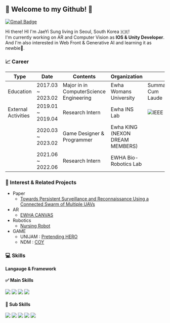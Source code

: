 ## 🦋 Welcome to my Github! 🦋


[![Gmail Badge](https://img.shields.io/badge/Gmail-d14836?style=flat-square&logo=Gmail&logoColor=white&link=mailto:achievingjaeyi@gmail.com)](mailto:achievingjaeyi@gmail.com)

Hi there! HI I'm JaeYi Sung living in Seoul, South Korea 🇰🇷! </br>
I'm currently working on AR and Computer Vision as <b>IOS & Unity Developer</b>.</br>
And I'm also interested in Web Front & Generative AI and learning it as newbie🐣. 


### 📈 Career

| Type                | Date             | Contents                                                    | Organization           |   |
|---------------------|------------------|-------------------------------------------------------------|------------------------|---|
| Education           |  2017.03 ~ 2023.02 | Major in in ComputerScience Engineering | Ewha Womans University | Summa Cum Laude  |
| External Activities | 2019.01 ~ 2019.04 |                    Research Intern                  |          Ewha INS Lab         | <img alt="IEEE" src="https://img.shields.io/badge/ACCESS-007396.svg?style=for-the-badge&logo=IEEE&&link=https://ieeexplore.ieee.org/document/9178811&logoColor=white"/>  |
|  | 2020.03 ~ 2023.02 |                   Game Designer & Programmer                |          Ewha KING (NEXON DREAM MEMBERS)       |  |
|  |                   2021.06 ~ 2022.06                |          Research Intern       | EWHA Bio-Robotics Lab  |  | 

### 💓 Interest & Related Projects
- Paper
  - [Towards Persistent Surveillance and Reconnaissance Using a Connected Swarm of Multiple UAVs](https://ieeexplore.ieee.org/document/9178811)
- AR
  - [EWHA CANVAS](https://github.com/JaeYi-Sung/EwhaCanvas)
- Robotics
  - [Nursing Robot](https://github.com/JaeYi-Sung/Human-Following-Autonomous-Robot)
- GAME
    - UNIJAM : [Pretending HERO](https://itch.io/jam/unijam-1)
    - NDM : [COY](https://www.instagram.com/project.coy)

### 💻 Skills
<b>Langauge & Framework</b>

#### ✅ Main Skills
<div>
  <img src="https://img.shields.io/badge/Python-93DAFF?style=for-the-badge&logo=Python&logoColor=white"/></a>     
  <img src="https://img.shields.io/badge/Swift-FFC5D0?style=for-the-badge&logo=Swift&logoColor=white"/></a>   
  <img src="https://img.shields.io/badge/Unity-BDD7F3?style=for-the-badge&logo=Unity&logoColor=white"/></a> 
  <img src="https://img.shields.io/badge/Java-E5DDFF?style=for-the-badge&logo=Java&logoColor=white"/></a> 
</div>

#### 🎯 Sub Skills
<div>
  <img src="https://img.shields.io/badge/C-FFCFDA?style=for-the-badge&logo=C&logoColor=white"/></a>     
  <img src="https://img.shields.io/badge/JavaScript-BECDFF?style=for-the-badge&logo=JavaScript&logoColor=white"/></a> 
  <img src="https://img.shields.io/badge/ROS-AAEBAA?style=for-the-badge&logo=ROS&logoColor=white"/></a> 
  <img src="https://img.shields.io/badge/SQL-ACF3FF?style=for-the-badge&logo=Java&logoColor=white"/></a> 
  <img src="https://img.shields.io/badge/ThreadProgramming-AADBFF?style=for-the-badge&logo=Thread&logoColor=white"/></a>  
</div>

</br>





